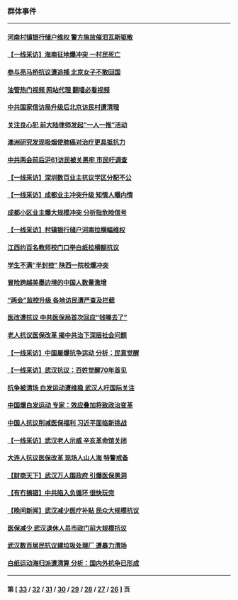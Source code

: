 ### 群体事件
---
#### [河南村镇银行储户维权 警方施放催泪瓦斯驱散](../../pages/ncid279/n13998750.md?05200445) 
#### [【一线采访】海南征地爆冲突 一村民死亡](../../pages/ncid279/n13989137.md?05200445) 
#### [参与亮马桥抗议遭追捕 北京女子不敢回国](../../pages/ncid279/n13985420.md?05200445) 
#### [油管热门视频 网站代理 翻墙必看视频](http://138.2.39.72:81/youtube.html?epic-marker?05200445)
#### [中共国家信访局升级后北京访民村遭清理](../../pages/ncid279/n13984826.md?05200445) 
#### [关注良心犯 前大陆律师发起“一人一推”活动](../../pages/ncid279/n13980524.md?05200445) 
#### [澳洲研究发现吸烟使肺癌对治疗更具抵抗力](../../pages/ncid279/n13977762.md?05200445) 
#### [中共两会前后沪61访民被关黑牢 市民吁调查](../../pages/ncid279/n13976054.md?05200445) 
#### [【一线采访】深圳数百业主抗议学区分配不公](../../pages/ncid279/n13976680.md?05200445) 
#### [【一线采访】成都业主冲突升级 知情人曝内情](../../pages/ncid279/n13965289.md?05200445) 
#### [成都小区业主爆大规模冲突 分析指危险信号](../../pages/ncid279/n13964520.md?05200445) 
#### [【一线采访】村镇银行储户河南拉横幅维权](../../pages/ncid279/n13964555.md?05200445) 
#### [江西约百名教师校门口举白纸拉横额抗议](../../pages/ncid279/n13958579.md?05200445) 
#### [学生不满“半封控” 陕西一院校爆冲突](../../pages/ncid279/n13946647.md?05200445) 
#### [冒险跨越美墨边境的中国人数量激增](../../pages/ncid279/n13946742.md?05200445) 
#### [“两会”监控升级 各地访民遭严查及拦截](../../pages/ncid279/n13942702.md?05200445) 
#### [医改遭抗议 中共医保局首次回应“钱哪去了”](../../pages/ncid279/n13938290.md?05200445) 
#### [老人抗议医保改革 揭中共治下深层社会问题](../../pages/ncid279/n13934963.md?05200445) 
#### [【一线采访】中国屡爆抗争运动 分析：民意觉醒](../../pages/ncid279/n13934024.md?05200445) 
#### [【一线采访】武汉抗议：百姓觉醒70年首见](../../pages/ncid279/n13931265.md?05200445) 
#### [抗争被清场 白发运动遭维稳 武汉人吁国际关注](../../pages/ncid279/n13931147.md?05200445) 
#### [中国爆白发运动 专家：效应叠加将致政治变革](../../pages/ncid279/n13931004.md?05200445) 
#### [中国人抗议削减医保福利 习近平面临新挑战](../../pages/ncid279/n13930530.md?05200445) 
#### [【一线采访】武汉老人示威 辛亥革命馆关闭](../../pages/ncid279/n13930368.md?05200445) 
#### [大连人抗议医保改革 现场人山人海 特警戒备](../../pages/ncid279/n13930248.md?05200445) 
#### [【财商天下】武汉万人围政府 引爆医保黑洞](../../pages/ncid279/n13927281.md?05200445) 
#### [【有冇搞错】中共陷入负循环 很快玩完](../../pages/ncid279/n13926140.md?05200445) 
#### [【晚间新闻】武汉减少医疗补贴 民众大规模抗议](../../pages/ncid279/n13925524.md?05200445) 
#### [医保减少 武汉退休人员市政门前大规模抗议](../../pages/ncid279/n13925389.md?05200445) 
#### [武汉数百居民抗议建垃圾处理厂 遭暴力清场](../../pages/ncid279/n13922269.md?05200445) 
#### [白纸运动海归派遭清算 分析：国内外抗争已形成](../../pages/ncid279/n13919416.md?05200445) 

---
#### 第 [ [33](./33.md?05200445) / [32](./32.md?05200445) / [31](./31.md?05200445) / [30](./30.md?05200445) / [29](./29.md?05200445) / [28](./28.md?05200445) / [27](./27.md?05200445) / [26](./26.md?05200445) ] 页
